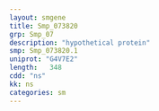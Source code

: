```yaml
---
layout: smgene
title: Smp_073820
grp: Smp_07
description: "hypothetical protein"
smp: Smp_073820.1
uniprot: "G4V7E2"
length:   348
cdd: "ns"
kk: ns
categories: sm
---
```

